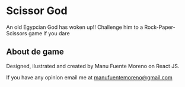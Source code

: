 # Scissor God
An old Egypcian God has woken up!!
Challenge him to a Rock-Paper-Scissors game if you dare

## About de game
Designed, ilustrated and created by Manu Fuente Moreno on React JS.

If you have any opinion email me at manufuentemoreno@gmail.com